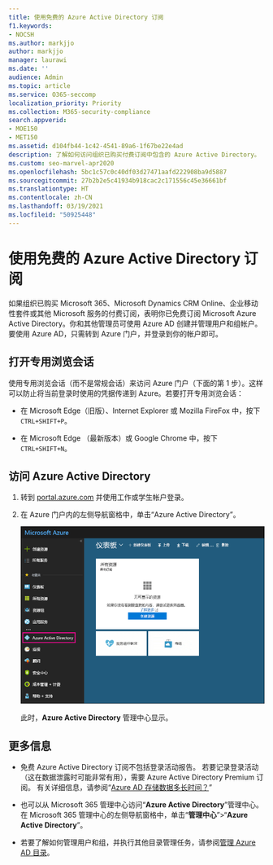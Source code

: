 ```yaml
---
title: 使用免费的 Azure Active Directory 订阅
f1.keywords:
- NOCSH
ms.author: markjjo
author: markjjo
manager: laurawi
ms.date: ''
audience: Admin
ms.topic: article
ms.service: O365-seccomp
localization_priority: Priority
ms.collection: M365-security-compliance
search.appverid:
- MOE150
- MET150
ms.assetid: d104fb44-1c42-4541-89a6-1f67be22e4ad
description: 了解如何访问组织已购买付费订阅中包含的 Azure Active Directory。
ms.custom: seo-marvel-apr2020
ms.openlocfilehash: 5bc1c57c0c40df03d27471aafd222908ba9d5887
ms.sourcegitcommit: 27b2b2e5c41934b918cac2c171556c45e36661bf
ms.translationtype: HT
ms.contentlocale: zh-CN
ms.lasthandoff: 03/19/2021
ms.locfileid: "50925448"
---
```

# <a name="use-your-free-azure-active-directory-subscription"></a>使用免费的 Azure Active Directory 订阅

如果组织已购买 Microsoft 365、Microsoft Dynamics CRM Online、企业移动性套件或其他 Microsoft 服务的付费订阅，表明你已免费订阅 Microsoft Azure Active Directory。你和其他管理员可使用 Azure AD 创建并管理用户和组帐户。要使用 Azure AD，只需转到 Azure 门户，并登录到你的帐户即可。

## <a name="open-a-private-browsing-session"></a>打开专用浏览会话

使用专用浏览会话（而不是常规会话）来访问 Azure 门户（下面的第 1 步）。这样可以防止将当前登录时使用的凭据传递到 Azure。若要打开专用浏览会话：

- 在 Microsoft Edge（旧版）、Internet Explorer 或 Mozilla FireFox 中，按下 `CTRL+SHIFT+P`。

- 在 Microsoft Edge （最新版本）或 Google Chrome 中，按下 `CTRL+SHIFT+N`。

## <a name="access-azure-active-directory"></a>访问 Azure Active Directory

1. 转到 [portal.azure.com](https://portal.azure.com) 并使用工作或学生帐户登录。

2. 在 Azure 门户内的左侧导航窗格中，单击“Azure Active Directory”。

    ![在 Azure 门户内的左侧导航窗格中，单击“Azure Active Directory”。](../media/97d2d72f-ac20-46ab-898c-851f6009b453.png)

    此时，**Azure Active Directory** 管理中心显示。

## <a name="more-information"></a>更多信息

- 免费 Azure Active Directory 订阅不包括登录活动报告。 若要记录登录活动（这在数据泄露时可能非常有用），需要 Azure Active Directory Premium 订阅。 有关详细信息，请参阅“[Azure AD 存储数据多长时间？](/azure/active-directory/reports-monitoring/reference-reports-data-retention#how-long-does-azure-ad-store-the-data)”

- 也可以从 Microsoft 365 管理中心访问“**Azure Active Directory**”管理中心。 在 Microsoft 365 管理中心的左侧导航窗格中，单击“**管理中心**”\>“**Azure Active Directory**”。

- 若要了解如何管理用户和组，并执行其他目录管理任务，请参阅[管理 Azure AD 目录](/azure/active-directory/active-directory-administer)。